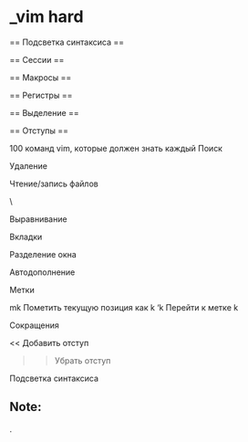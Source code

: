 _vim hard
========




== Подсветка синтаксиса ==





== Сессии ==



== Макросы ==


== Регистры ==



== Выделение ==


== Отступы ==












100 команд vim, которые должен знать каждый
Поиск


Удаление


Чтение/запись файлов


\

Выравнивание


Вкладки

Разделение окна

Автодополнение


Метки

mk	Пометить текущую позиция как k
‘k	Перейти к метке k

Сокращения



<<	Добавить отступ
>>	Убрать отступ


Подсветка синтаксиса







Note: 
---


.
